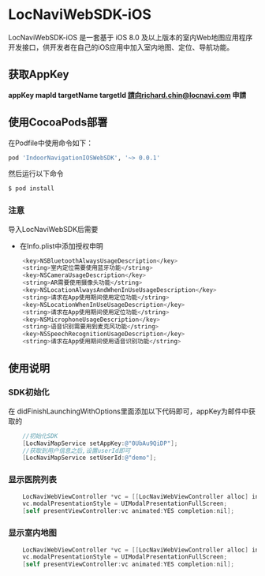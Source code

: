 # LocNaviWebSDK-iOS

LocNaviWebSDK-iOS 是一套基于 iOS 8.0 及以上版本的室内Web地图应用程序开发接口，供开发者在自己的iOS应用中加入室内地图、定位、导航功能。

## 获取AppKey
**appKey mapId targetName targetId 請向richard.chin@locnavi.com 申請**

## 使用CocoaPods部署
在Podfile中使用命令如下：
```bash
pod 'IndoorNavigationIOSWebSDK', '~> 0.0.1'
```
然后运行以下命令

```bash
$ pod install
```
### 注意
导入LocNaviWebSDK后需要
- 在Info.plist中添加授权申明
```bash
	<key>NSBluetoothAlwaysUsageDescription</key>
	<string>室内定位需要使用蓝牙功能</string>
	<key>NSCameraUsageDescription</key>
	<string>AR需要使用摄像头功能</string>
	<key>NSLocationAlwaysAndWhenInUseUsageDescription</key>
	<string>请求在App使用期间使用定位功能</string>
	<key>NSLocationWhenInUseUsageDescription</key>
	<string>请求在App使用期间使用定位功能</string>
	<key>NSMicrophoneUsageDescription</key>
	<string>语音识别需要用到麦克风功能</string>
	<key>NSSpeechRecognitionUsageDescription</key>
	<string>请求在App使用期间使用语音识别功能</string>
  ```
  
## 使用说明
### SDK初始化
  在 didFinishLaunchingWithOptions里面添加以下代码即可，appKey为邮件中获取的
```objective-c
    //初始化SDK
    [LocNaviMapService setAppKey:@"0UbAu9QiDP"];
    //获取到用户信息之后,设置userId即可
    [LocNaviMapService setUserId:@"demo"];
  ```
### 显示医院列表
```objective-c
    LocNaviWebViewController *vc = [[LocNaviWebViewController alloc] initWithMapId:NULL];
    vc.modalPresentationStyle = UIModalPresentationFullScreen;
    [self presentViewController:vc animated:YES completion:nil];
  ```

### 显示室内地图
```objective-c
    LocNaviWebViewController *vc = [[LocNaviWebViewController alloc] initWithMapId:@"HHrzBwF5dY"];
    vc.modalPresentationStyle = UIModalPresentationFullScreen;
    [self presentViewController:vc animated:YES completion:nil];
  ```